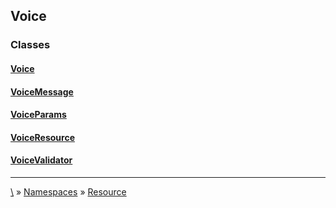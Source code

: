 ## Voice




### Classes
#### [Voice](class-Voice)
#### [VoiceMessage](class-VoiceMessage)
#### [VoiceParams](class-VoiceParams)
#### [VoiceResource](class-VoiceResource)
#### [VoiceValidator](class-VoiceValidator)




***
[\\](Home) » [Namespaces](Namespaces) » [Resource](ns-Resource)